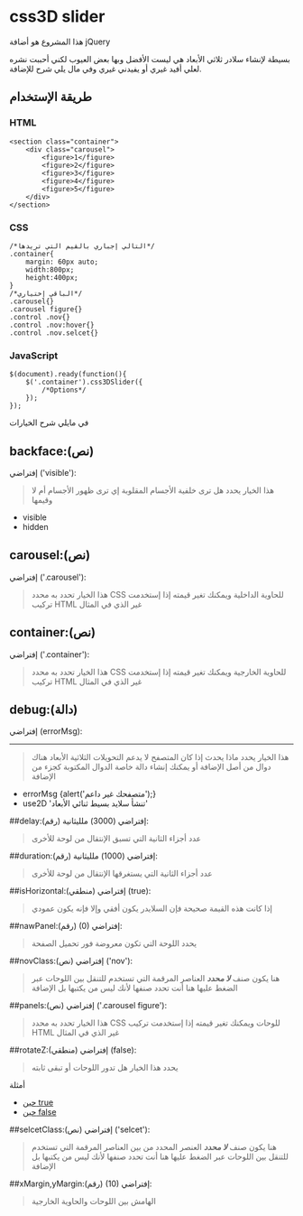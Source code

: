 # css3D slider
هذا المشروع هو أضافة jQuery

بسيطة لإنشاء سلادر ثلاثي الأبعاد هي ليست الأفضل وبها بعض العيوب لكني أحببت نشره لعلي أفيد غيري أو يفيدني غيري وفي مال يلي شرح للإضافة.

## طريقة الإستخدام

### HTML
    <section class="container">
        <div class="carousel">
            <figure>1</figure>
            <figure>2</figure>
            <figure>3</figure>
            <figure>4</figure>
            <figure>5</figure>
        </div>
    </section>

### CSS
    /*التالي إجباري بالقيم التي تريدها*/
    .container{
        margin: 60px auto;
        width:800px;
        height:400px;
    }
    /*الباقي إختياري*/
    .carousel{}
    .carousel figure{}
    .control .nov{}
    .control .nov:hover{}
    .control .nov.selcet{}

### JavaScript
    $(document).ready(function(){
        $('.container').css3DSlider({
            /*Options*/
        });
    });
في مايلي شرح الخيارات

## backface:(نص)
إفتراضي ('visible'):
> هذا الخيار يحدد هل ترى خلفية الأجسام المقلوبة إي ترى ظهور الأجسام أم لا وقيمها

* visible
* hidden

## carousel:(نص)
إفتراضي ('.carousel'):
> هذا الخيار تحدد به محدد CSS للحاوية الداخلية ويمكنك تغير قيمته إذا إستخدمت تركيب HTML غير الذي في المثال

## container:(نص)
إفتراضي ('.container'):
> هذا الخيار تحدد به محدد CSS للحاوية الخارجية ويمكنك تغير قيمته إذا إستخدمت تركيب HTML غير الذي في المثال

## debug:(دالة)
إفتراضي (errorMsg):
***
> هذا الخيار يحدد ماذا يحدث إذا كان المتصفح لا يدعم التحويلات الثلاثية الأبعاد هناك دوال من أصل الإضافة أو يمكنك إنشاء دالة خاصة الدوال المكتوبة كجزء من الإضافة

* errorMsg {alert('متصفحك غير داعم');}
* use2D 'تنشأ سلايد بسيط ثنائي الأبعاد'

##delay:(رقم)
إفتراضي (3000) ملليثانية:
> عدد أجزاء الثانية التي تسبق الإنتقال من لوحة للأخرى

##duration:(رقم)
إفتراضي (1000) ملليثانية:
> عدد أجزاء الثانية التي يستغرقها الإنتقال من لوحة للأخرى

##isHorizontal:(منطقي)
إفتراضي (true):
> إذا كانت هذه القيمة صحيحة فإن السلايدر يكون أفقي وإلا فإنه يكون عمودي

##nawPanel:(رقم)
(0) إفتراضي:
> يحدد اللوحة التي تكون معروضة فور تحميل الصفحة

##novClass:(نص)
إفتراضي ('nov'):
> هنا يكون صنف ***لا محدد*** العناصر المرقمة التي تستخدم للتنقل بين اللوحات عبر الضغط عليها هنا أنت تحدد صنفها لأنك ليس من يكتبها بل الإضافة

##panels:(نص)
إفتراضي ('.carousel figure'):
> هذا الخيار تحدد به محدد CSS للوحات ويمكنك تغير قيمته إذا إستخدمت تركيب HTML غير الذي في المثال

##rotateZ:(منطقي)
إفتراضي (false):
> يحدد هذا الخيار هل تدور اللوحات أو تبقى ثابته

أمثلة

* [حين true](http://jsfiddle.net/alaa13212/5WndH/embedded/result/)
* [حين false](http://jsfiddle.net/alaa13212/5WndH/4/embedded/result/)

##selcetClass:(نص)
إفتراضي ('selcet'):
> هنا يكون صنف ***لا محدد*** العنصر المحدد من بين العناصر المرقمة التي تستخدم للتنقل بين اللوحات عبر الضغط عليها هنا أنت تحدد صنفها لأنك ليس من يكتبها بل الإضافة

##xMargin,yMargin:(رقم)
(10) إفتراضي:
> الهامش بين اللوحات والحاوية الخارجية